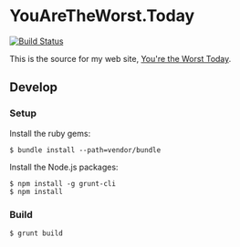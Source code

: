 # YouAreTheWorst.Today

[![Build Status](https://travis-ci.org/myles/youarethewost.today.svg?branch=master)](https://travis-ci.org/myles/youarethewost.today)

This is the source for my web site, [You're the Worst Today](https://youaretheworst.today/).

## Develop

### Setup

Install the ruby gems:

    $ bundle install --path=vendor/bundle

Install the Node.js packages:

    $ npm install -g grunt-cli
    $ npm install

### Build

    $ grunt build
